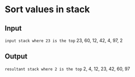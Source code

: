 # Sort values in stack

## Input

`input stack where 23 is the top`
23, 60, 12, 42, 4, 97, 2

## Output

`resultant stack where 2 is the top`
2, 4, 12, 23, 42, 60, 97
